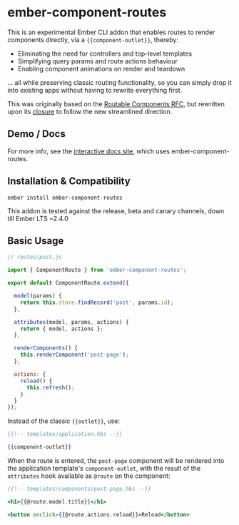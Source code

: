 # ember-component-routes

This is an experimental Ember CLI addon that enables routes to render components directly, via a `{{component-outlet}}`, thereby:

- Eliminating the need for controllers and top-level templates
- Simplifying query params and route actions behaviour
- Enabling component animations on render and teardown

... all while preserving classic routing functionality, so you can simply drop it into existing apps without having to rewrite everything first.

This was originally based on the [Routable Components RFC](https://github.com/ef4/rfcs/blob/routeable-components/active/0000-routeable-components.md), but rewritten upon its [closure](https://github.com/emberjs/rfcs/pull/38#issuecomment-355800759) to follow the new streamlined direction.

## Demo / Docs

For more info, see the [interactive docs site](https://wongpeiyi.github.io/ember-component-routes/), which uses ember-component-routes.

## Installation & Compatibility

```
ember install ember-component-routes
```

This addon is tested against the release, beta and canary channels, down till Ember LTS ~2.4.0

## Basic Usage

```js
// routes/post.js

import { ComponentRoute } from 'ember-component-routes';

export default ComponentRoute.extend({

  model(params) {
    return this.store.findRecord('post', params.id);
  },

  attributes(model, params, actions) {
    return { model, actions };
  },

  renderComponents() {
    this.renderComponent('post-page');
  },

  actions: {
    reload() {
      this.refresh();
    }
  }
});
```

Instead of the classic `{{outlet}}`, use:

```hbs
{{!-- templates/application.hbs --}}

{{component-outlet}}
```

When the route is entered, the `post-page` component will be rendered into the application template's `component-outlet`, with the result of the `attributes` hook available as `@route` on the component:

```hbs
{{!-- templates/components/post-page.hbs --}}

<h1>{{@route.model.title}}</h1>

<button onclick={{@route.actions.reload}}>Reload</button>
```
